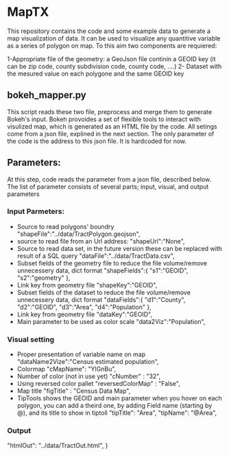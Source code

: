 # MapTX
This repository contains the code and some example data to generate a map visualization of data. It can be used to visualize any quantitive variable as a series of polygon on map. To this aim two components are requiered:

1-Appropriate file of the geometry: a GeoJson file continin a GEOID key (it can be zip code, county subdivision code, county code, ....)
2- Dataset with the mesured value on each polygone and the same GEOID key  

## bokeh_mapper.py
This script reads these two file, preprocess and merge them to generate Bokeh's input. 
Bokeh provoides a set of flexible tools to interact with visulized map, which is generated as an HTML file by the code. 
All setings come from a json file, explined in the next section. The only parameter of the code is the address to this json file.
It is hardcoded for now.

## Parameters:
At this step, code reads the parameter from a json file, described below. 
The list of parameter consists of several parts; input, visual, and output parameters

### Input Parmeters:
* Source to read polygons' boundry
"shapeFile":"../data/TractPolygon.geojson",
* source to read file from an Url address:
"shapeUrl":"None",
* Source to read data set, in the future version these can be replaced with result of a SQL query
"dataFile":"../data/TractData.csv",
* Subset fields of the geometry file to reduce the file volume/remove unnecessery data, dict format
"shapeFields":{
	"s1":"GEOID",
	"s2":"geometry"
	},
* Link key from geometry file
"shapeKey":"GEOID",
* Subset fields of the dataset to reduce the file volume/remove unnecessery data, dict format
"dataFields":{
	"d1":"County",
	"d2":"GEOID",
	"d3":"Area",
	"d4":"Population"
	},
* Link key from geometry file
"dataKey":"GEOID",
* Main parameter to be used as color scale
"data2Viz":"Population",

### Visual setting
* Proper presentation of variable name on map
"dataName2Vize":"Census estimated population",
* Colormap
"cMapName": "YlGnBu",
* Number of color (not in use yet)
"cNumber" : "32",
* Using reversed color pallet
"reversedColorMap" : "False",
* Map title
"figTitle" : "Census Data Map",
* TipTools shows the GEOID and main parameter when you hover on each polygon, you can add a theird one, by adding Field name (starting by @), and its title to show in tiptoll
"tipTitle": "Area",
"tipName": "@Area",

### Output 
"htmlOut": "../data/TractOut.html",
}
